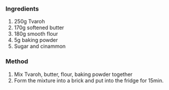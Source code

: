 ### Ingredients
1. 250g Tvaroh
1. 170g softened butter
1. 180g smooth flour
1. 5g baking powder
1. Sugar and cinammon


### Method
1. Mix Tvaroh, butter, flour, baking powder together
1. Form the mixture into a brick and put into the fridge for 15min.
